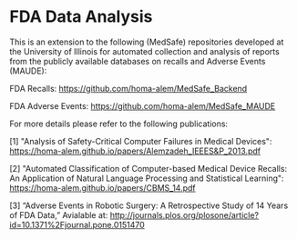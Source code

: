 # FDA Data Analysis

This is an extension to the following (MedSafe) repositories developed at the University of Illinois for automated collection and analysis of reports from the publicly available databases on recalls and Adverse Events (MAUDE):

FDA Recalls: https://github.com/homa-alem/MedSafe_Backend

FDA Adverse Events: https://github.com/homa-alem/MedSafe_MAUDE 

For more details please refer to the following publications:

[1] "Analysis of Safety-Critical Computer Failures in Medical Devices": https://homa-alem.github.io/papers/Alemzadeh_IEEES&P_2013.pdf

[2] "Automated Classification of Computer-based Medical Device Recalls: An Application of Natural Language Processing and Statistical Learning": https://homa-alem.github.io/papers/CBMS_14.pdf

[3] “Adverse Events in Robotic Surgery: A Retrospective Study of 14 Years of FDA Data,” Avialable at: http://journals.plos.org/plosone/article?id=10.1371%2Fjournal.pone.0151470

